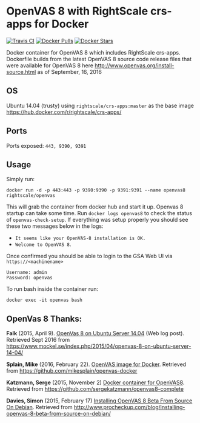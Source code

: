 OpenVAS 8 with RightScale crs-apps for Docker
=============
[![Travis CI](https://api.travis-ci.org/rightscale/openvas.svg)](https://travis-ci.org/rightscale/openvas)
[![Docker Pulls](https://img.shields.io/docker/pulls/rightscale/openvas.svg)](https://hub.docker.com/r/rightscale/openvas/)
[![Docker Stars](https://img.shields.io/docker/stars/rightscale/openvas.svg)](https://hub.docker.com/r/rightscale/openvas/)


Docker container for OpenVAS 8 which includes RightScale crs-apps.   
Dockerfile builds from the latest OpenVAS 8 source code release files that were available for OpenVAS 8 here http://www.openvas.org/install-source.html as of September, 16, 2016 

OS
------------
Ubuntu 14.04 (trusty) using `rightscale/crs-apps:master` as the base image https://hub.docker.com/r/rightscale/crs-apps/

Ports
------------
Ports exposed: `443, 9390, 9391`

Usage
-----

Simply run:

```
docker run -d -p 443:443 -p 9390:9390 -p 9391:9391 --name openvas8 rightscale/openvas
```

This will grab the container from docker hub and start it up.  Openvas 8 startup can take some time.  Run `docker logs openvas8` to check the status of `openvas-check-setup`. If everything was setup properly you should see these two messages below in the logs:

* `It seems like your OpenVAS-8 installation is OK.` 
* `Welcome to OpenVAS 8`.  
 
Once confirmed you should be able to login to the GSA Web UI via `https://<machinename>`
```
Username: admin
Password: openvas
```



To run bash inside the container run:

```
docker exec -it openvas bash
```

OpenVas 8 Thanks:
------
**Falk** (2015, April 9). [OpenVas 8 on Ubuntu Server 14.04](https://www.mockel.se/index.php/2015/04/openvas-8-on-ubuntu-server-14-04/) (Web log post). Retrieved Sept 2016 from https://www.mockel.se/index.php/2015/04/openvas-8-on-ubuntu-server-14-04/

**Splain, Mike** (2016, February 22). [OpenVAS image for Docker](https://github.com/mikesplain/openvas-docker). Retrieved from https://github.com/mikesplain/openvas-docker

**Katzmann, Serge** (2015, November 2) [Docker container for OpenVAS8](https://github.com/sergekatzmann/openvas8-complete).  Retrieved from  https://github.com/sergekatzmann/openvas8-complete

**Davies, Simon** (2015, February 17) [Installing OpenVAS 8 Beta From Source On Debian](http://www.procheckup.com/blog/installing-openvas-8-beta-from-source-on-debian/).  Retrieved from  http://www.procheckup.com/blog/installing-openvas-8-beta-from-source-on-debian/

